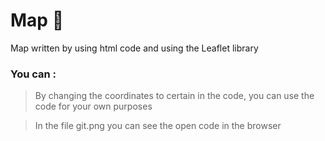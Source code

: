 # Map :monocle_face:

Map written by using html code and using the Leaflet library

### You can : 

>By changing the coordinates to certain in the code, 
>you can use the code for your own purposes

>In the file git.png 
>you can see the open code in the browser
